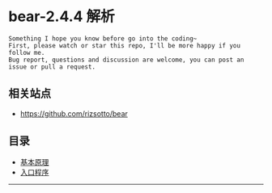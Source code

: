 # bear-2.4.4 解析

```
Something I hope you know before go into the coding~
First, please watch or star this repo, I'll be more happy if you follow me.
Bug report, questions and discussion are welcome, you can post an issue or pull a request.
```

## 相关站点

* <https://github.com/rizsotto/bear>

## 目录

* [基本原理](docs/基本原理.md)
* [入口程序](docs/入口程序.md)
















---
